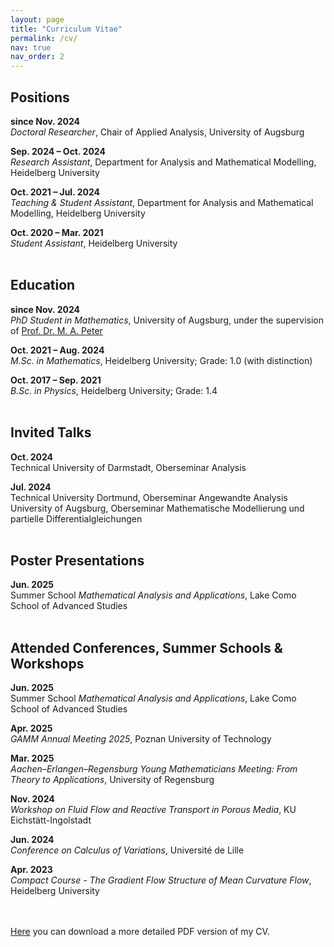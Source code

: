 ```yaml
---
layout: page
title: "Curriculum Vitae"
permalink: /cv/
nav: true
nav_order: 2
---
```


<h2>Positions</h2>

<b>since Nov. 2024</b><br>
<em>Doctoral Researcher</em>, Chair of Applied Analysis, University of Augsburg<br>

<b>Sep. 2024 – Oct. 2024</b><br>
<em>Research Assistant</em>, Department for Analysis and Mathematical Modelling, Heidelberg University<br>

<b>Oct. 2021 – Jul. 2024</b><br>
<em>Teaching & Student Assistant</em>, Department for Analysis and Mathematical Modelling, Heidelberg University<br>

<b>Oct. 2020 – Mar. 2021</b><br>
<em>Student Assistant</em>, Heidelberg University<br><br>


<h2>Education</h2>

<b>since Nov. 2024</b><br>
<em>PhD Student in Mathematics</em>, University of Augsburg, under the supervision of <a href="https://www.uni-augsburg.de/de/fakultaet/mntf/math/prof/appa/mp/" target="_blank">Prof. Dr. M. A. Peter</a><br>

<b>Oct. 2021 – Aug. 2024</b><br>
<em>M.Sc. in Mathematics</em>, Heidelberg University; 
Grade: 1.0 (with distinction)<br>

<b>Oct. 2017 – Sep. 2021</b><br>
<em>B.Sc. in Physics</em>, Heidelberg University;
Grade: 1.4<br><br>


<h2>Invited Talks</h2>

<b>Oct. 2024</b><br>
Technical University of Darmstadt, Oberseminar Analysis<br>

<b>Jul. 2024</b><br>
Technical University Dortmund, Oberseminar Angewandte Analysis<br>
University of Augsburg, Oberseminar Mathematische Modellierung und partielle Differentialgleichungen<br><br>


<h2>Poster Presentations</h2>

<b>Jun. 2025</b><br>
Summer School <em>Mathematical Analysis and Applications</em>, Lake Como School of Advanced Studies<br><br>


<h2>Attended Conferences, Summer Schools & Workshops</h2>

<b>Jun. 2025</b><br>
Summer School <em>Mathematical Analysis and Applications</em>, Lake Como School of Advanced Studies<br>

<b>Apr. 2025</b><br>
<em>GAMM Annual Meeting 2025</em>, Poznan University of Technology<br>

<b>Mar. 2025</b><br>
<em>Aachen–Erlangen–Regensburg Young Mathematicians Meeting: From Theory to Applications</em>, University of Regensburg<br>

<b>Nov. 2024</b><br>
<em>Workshop on Fluid Flow and Reactive Transport in Porous Media</em>, KU Eichstätt-Ingolstadt<br>

<b>Jun. 2024</b><br>
<em>Conference on Calculus of Variations</em>, Université de Lille<br>

<b>Apr. 2023</b><br>
<em>Compact Course - The Gradient Flow Structure of Mean Curvature Flow</em>, Heidelberg University<br><br><br>


<a href="{{ '/assets/pdf/CV_LucasFix.pdf' | relative_url }}">Here</a> you can download a more detailed PDF version of my CV.
